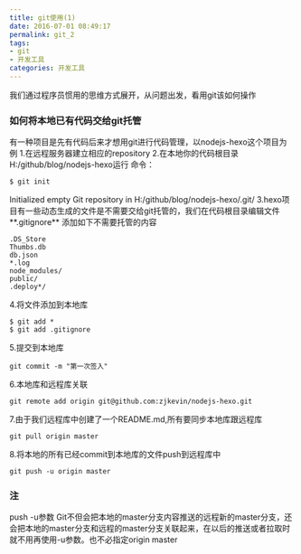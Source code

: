 ```yaml
---
title: git使用(1)
date: 2016-07-01 08:49:17
permalink: git_2
tags:
- git
- 开发工具
categories: 开发工具
---
```


我们通过程序员惯用的思维方式展开，从问题出发，看用git该如何操作


### 如何将本地已有代码交给git托管
有一种项目是先有代码后来才想用git进行代码管理，以nodejs-hexo这个项目为例
1.在远程服务器建立相应的repository
2.在本地你的代码根目录H:/github/blog/nodejs-hexo运行
命令：
```{bash}
$ git init
```
Initialized empty Git repository in H:/github/blog/nodejs-hexo/.git/
3.hexo项目有一些动态生成的文件是不需要交给git托管的，我们在代码根目录编辑文件**.gitignore** 添加如下不需要托管的内容
```{bash}
.DS_Store
Thumbs.db
db.json
*.log
node_modules/
public/
.deploy*/
```
4.将文件添加到本地库
```{bash}
$ git add *
$ git add .gitignore
```
5.提交到本地库
```{bash}
git commit -m "第一次签入"
```
6.本地库和远程库关联
```{bash}
git remote add origin git@github.com:zjkevin/nodejs-hexo.git
```
7.由于我们远程库中创建了一个README.md,所有要同步本地库跟远程库
```{bash}
git pull origin master
```
8.将本地的所有已经commit到本地库的文件push到远程库中
```{bash}
git push -u origin master
```

### 注
push -u参数 Git不但会把本地的master分支内容推送的远程新的master分支，还会把本地的master分支和远程的master分支关联起来，在以后的推送或者拉取时就不用再使用-u参数。也不必指定origin master

